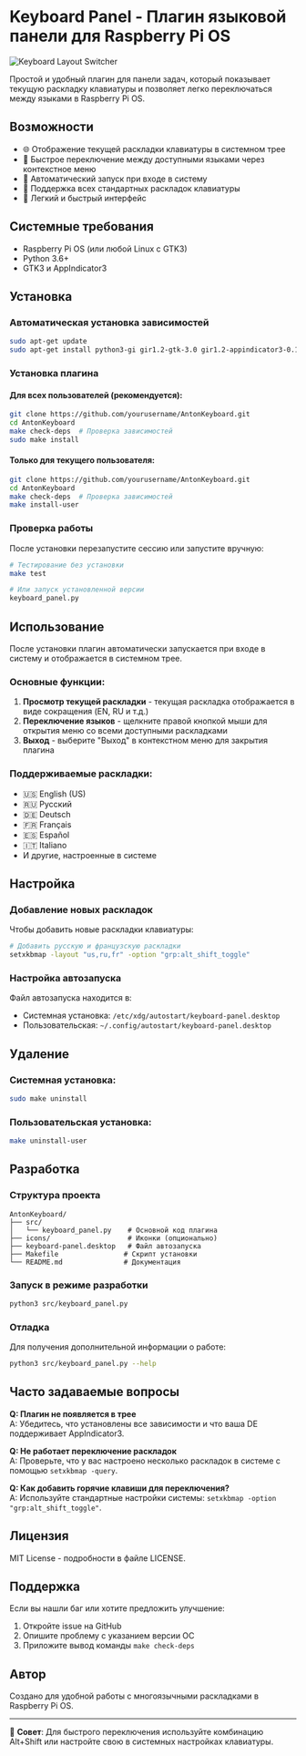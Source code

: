 # Keyboard Panel - Плагин языковой панели для Raspberry Pi OS

![Keyboard Layout Switcher](icons/keyboard-icon.png)

Простой и удобный плагин для панели задач, который показывает текущую раскладку клавиатуры и позволяет легко переключаться между языками в Raspberry Pi OS.

## Возможности

- 🌐 Отображение текущей раскладки клавиатуры в системном трее
- 🔄 Быстрое переключение между доступными языками через контекстное меню
- 🚀 Автоматический запуск при входе в систему
- 🔧 Поддержка всех стандартных раскладок клавиатуры
- 📱 Легкий и быстрый интерфейс

## Системные требования

- Raspberry Pi OS (или любой Linux с GTK3)
- Python 3.6+
- GTK3 и AppIndicator3

## Установка

### Автоматическая установка зависимостей

```bash
sudo apt-get update
sudo apt-get install python3-gi gir1.2-gtk-3.0 gir1.2-appindicator3-0.1
```

### Установка плагина

#### Для всех пользователей (рекомендуется):

```bash
git clone https://github.com/yourusername/AntonKeyboard.git
cd AntonKeyboard
make check-deps  # Проверка зависимостей
sudo make install
```

#### Только для текущего пользователя:

```bash
git clone https://github.com/yourusername/AntonKeyboard.git
cd AntonKeyboard
make check-deps  # Проверка зависимостей
make install-user
```

### Проверка работы

После установки перезапустите сессию или запустите вручную:

```bash
# Тестирование без установки
make test

# Или запуск установленной версии
keyboard_panel.py
```

## Использование

После установки плагин автоматически запускается при входе в систему и отображается в системном трее.

### Основные функции:

1. **Просмотр текущей раскладки** - текущая раскладка отображается в виде сокращения (EN, RU и т.д.)
2. **Переключение языков** - щелкните правой кнопкой мыши для открытия меню со всеми доступными раскладками
3. **Выход** - выберите "Выход" в контекстном меню для закрытия плагина

### Поддерживаемые раскладки:

- 🇺🇸 English (US)
- 🇷🇺 Русский
- 🇩🇪 Deutsch
- 🇫🇷 Français
- 🇪🇸 Español
- 🇮🇹 Italiano
- И другие, настроенные в системе

## Настройка

### Добавление новых раскладок

Чтобы добавить новые раскладки клавиатуры:

```bash
# Добавить русскую и французскую раскладки
setxkbmap -layout "us,ru,fr" -option "grp:alt_shift_toggle"
```

### Настройка автозапуска

Файл автозапуска находится в:
- Системная установка: `/etc/xdg/autostart/keyboard-panel.desktop`
- Пользовательская: `~/.config/autostart/keyboard-panel.desktop`

## Удаление

### Системная установка:
```bash
sudo make uninstall
```

### Пользовательская установка:
```bash
make uninstall-user
```

## Разработка

### Структура проекта

```
AntonKeyboard/
├── src/
│   └── keyboard_panel.py    # Основной код плагина
├── icons/                   # Иконки (опционально)
├── keyboard-panel.desktop   # Файл автозапуска
├── Makefile                # Скрипт установки
└── README.md               # Документация
```

### Запуск в режиме разработки

```bash
python3 src/keyboard_panel.py
```

### Отладка

Для получения дополнительной информации о работе:

```bash
python3 src/keyboard_panel.py --help
```

## Часто задаваемые вопросы

**Q: Плагин не появляется в трее**  
A: Убедитесь, что установлены все зависимости и что ваша DE поддерживает AppIndicator3.

**Q: Не работает переключение раскладок**  
A: Проверьте, что у вас настроено несколько раскладок в системе с помощью `setxkbmap -query`.

**Q: Как добавить горячие клавиши для переключения?**  
A: Используйте стандартные настройки системы: `setxkbmap -option "grp:alt_shift_toggle"`.

## Лицензия

MIT License - подробности в файле LICENSE.

## Поддержка

Если вы нашли баг или хотите предложить улучшение:

1. Откройте issue на GitHub
2. Опишите проблему с указанием версии ОС
3. Приложите вывод команды `make check-deps`

## Автор

Создано для удобной работы с многоязычными раскладками в Raspberry Pi OS.

---

🔧 **Совет**: Для быстрого переключения используйте комбинацию Alt+Shift или настройте свою в системных настройках клавиатуры.